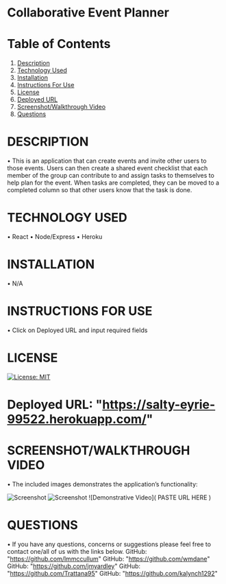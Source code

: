 # Collaborative Event Planner

# Table of Contents

  1. [Description](#Description)
  2. [Technology Used](#TechnologyUsed)
  3. [Installation](#Installation)
  4. [Instructions For Use](#InstructionsForUse)
  5. [License](#License)
  6. [Deployed URL](#DeployedURL)
  7. [Screenshot/Walkthrough Video](#Screenshot/WalkthroughVideo)
  8. [Questions](#Questions)

# DESCRIPTION
• This is an application that can create events and invite other users to those events. Users can then create a shared event checklist that each member of the group can contribute to and assign tasks to themselves to help plan for the event. When tasks are completed, they can be moved to a completed column so that other users know that the task is done.  

# TECHNOLOGY USED
• React
• Node/Express
• Heroku

# INSTALLATION
• N/A

# INSTRUCTIONS FOR USE
• Click on Deployed URL and input required fields

# LICENSE

[![License: MIT](https://img.shields.io/badge/License-MIT-yellow.svg)](https://opensource.org/licenses/MIT)

# Deployed URL: "https://salty-eyrie-99522.herokuapp.com/"

# SCREENSHOT/WALKTHROUGH VIDEO
• The included images demonstrates the application’s functionality:

![Screenshot](https://i.imgur.com/aUs64iT.png)
![Screenshot](https://i.imgur.com/HQ1Ygqi.png)
![Demonstrative Video]( PASTE URL HERE     )

# QUESTIONS
• If you have any questions, concerns or suggestions please feel free to contact one/all of us with the links below.
GitHub: "https://github.com/lmmccullum"
GitHub: "https://github.com/wmdane"
GitHub: "https://github.com/jmyardley"
GitHub: "https://github.com/Trattana95"
GitHub: "https://github.com/kalynch1292"
